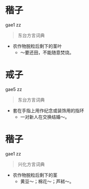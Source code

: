 # 稭子
gae1 zz
> 东台方言词典
- 农作物脱粒后剩下的茎叶
  - ～要还田，不能随意焚烧。

# 戒子
gae5 zz
> 东台方言词典
- 套在手指上用作纪念或装饰用的指环
  - 一对新人在交换结婚～。

# 稭子
gae1 zz
> 兴化方言词典
- 农作物脱粒后剩下的茎
  - 黄豆～；棉花～；芦秫～。
